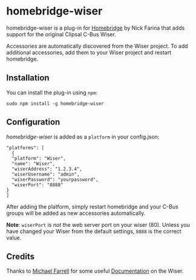 # homebridge-wiser
homebridge-wiser is a plug-in for [Homebridge](https://github.com/nfarina/homebridge) by Nick Farina
that adds support for the original Clipsal C-Bus Wiser.

Accessories are automatically discovered from the Wiser project.  To add
additional accessories, add them to your Wiser project and restart homebridge.

Installation
------------

You can install the plug-in using `npm`:

`sudo npm install -g homebridge-wiser`

Configuration
-------------

*homebridge-wiser* is added as a `platform` in your config.json:

```
"platforms": [
  {
  "platform": "Wiser",
  "name": "Wiser",
  "wiserAddress": "1.2.3.4",
  "wiserUsername": "admin",
  "wiserPassword": "yourpassword",
  "wiserPort": "8888"
}
]
```

After adding the platform, simply restart homebridge and your C-Bus groups will
be added as new accessories automatically.

**Note**: `wiserPort` is *not* the web server port on your wiser (80).  Unless you have changed your Wiser from the default settings,
`8888` is the correct value.

Credits
-------
Thanks to [Michael Farrell](http://micolous.id.au) for some useful [Documentation](https://github.com/micolous/cbus/blob/master/docs/wiser-swf-protocol.rst)
on the Wiser.

